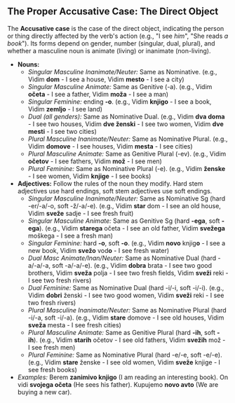 ## The Proper Accusative Case: The Direct Object

The **Accusative case** is the case of the direct object, indicating the person or thing directly affected by the verb's action (e.g., "I see *him*", "She reads *a book*"). Its forms depend on gender, number (singular, dual, plural), and whether a masculine noun is animate (living) or inanimate (non-living).

* **Nouns:**
    * *Singular Masculine Inanimate/Neuter:* Same as Nominative. (e.g., Vidim **dom** - I see a house, Vidim **mesto** - I see a city)
    * *Singular Masculine Animate:* Same as Genitive (-a). (e.g., Vidim **očeta** - I see a father, Vidim **moža** - I see a man)
    * *Singular Feminine:* ending **-o**. (e.g., Vidim **knjigo** - I see a book, Vidim **zemljo** - I see land)
    * *Dual (all genders):* Same as Nominative Dual. (e.g., Vidim **dva doma** - I see two houses, Vidim **dve ženski** - I see two women, Vidim **dve mesti** - I see two cities)
    * *Plural Masculine Inanimate/Neuter:* Same as Nominative Plural. (e.g., Vidim **domove** - I see houses, Vidim **mesta** - I see cities)
    * *Plural Masculine Animate:* Same as Genitive Plural (-ev). (e.g., Vidim **očetov** - I see fathers, Vidim **mož** - I see men)
    * *Plural Feminine:* Same as Nominative Plural (-e). (e.g., Vidim **ženske** - I see women, Vidim **knjige** - I see books)
* **Adjectives:** Follow the rules of the noun they modify. Hard stem adjectives use hard endings, soft stem adjectives use soft endings.
    * *Singular Masculine Inanimate/Neuter:* Same as Nominative Sg (hard -er/-a/-o, soft -ž/-a/-e). (e.g., Vidim **star** dom - I see an old house, Vidim **sveže** sadje - I see fresh fruit)
    * *Singular Masculine Animate:* Same as Genitive Sg (hard **-ega**, soft **-ega**). (e.g., Vidim **starega** očeta - I see an old father, Vidim **svežega** moškega - I see a fresh man)
    * *Singular Feminine:* hard **-o**, soft **-o**. (e.g., Vidim **novo** knjig**o** - I see a new book, Vidim **svežo** vod**o** - I see fresh water)
    * *Dual Masc Animate/Inan/Neuter:* Same as Nominative Dual (hard -a/-a/-a, soft -a/-a/-e). (e.g., Vidim **dobra** brata - I see two good brothers, Vidim **sveža** polja - I see two fresh fields, Vidim **sveži** reki - I see two fresh rivers)
    * *Dual Feminine:* Same as Nominative Dual (hard -i/-i, soft -i/-i). (e.g., Vidim **dobri** ženski - I see two good women, Vidim **sveži** reki - I see two fresh rivers)
    * *Plural Masculine Inanimate/Neuter:* Same as Nominative Plural (hard -i/-a, soft -i/-a). (e.g., Vidim **stare** domove - I see old houses, Vidim **sveža** mesta - I see fresh cities)
    * *Plural Masculine Animate:* Same as Genitive Plural (hard **-ih**, soft **-ih**). (e.g., Vidim **starih** očetov - I see old fathers, Vidim **svežih** mož - I see fresh men)
    * *Plural Feminine:* Same as Nominative Plural (hard -e/-e, soft -e/-e). (e.g., Vidim **stare** ženske - I see old women, Vidim **sveže** knjige - I see fresh books)
* *Examples:* Berem **zanimivo knjigo** (I am reading an interesting book). On vidi **svojega očeta** (He sees his father). Kupujemo **novo avto** (We are buying a new car).